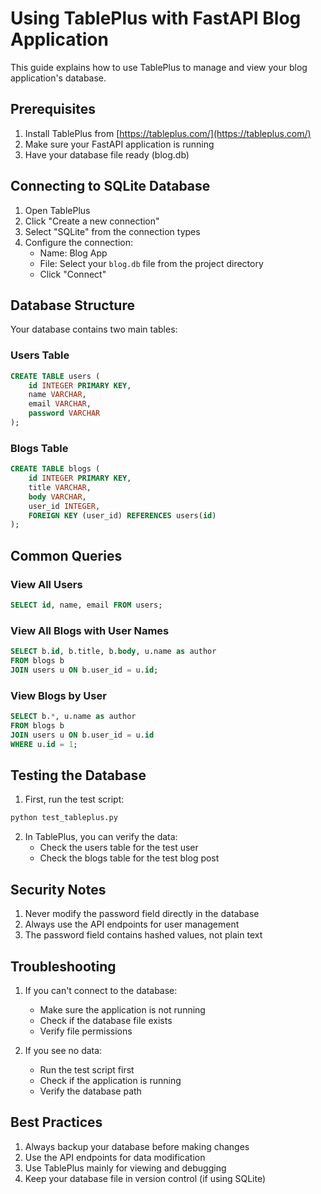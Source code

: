 # Using TablePlus with FastAPI Blog Application

This guide explains how to use TablePlus to manage and view your blog application's database.

## Prerequisites

1. Install TablePlus from [https://tableplus.com/](https://tableplus.com/)
2. Make sure your FastAPI application is running
3. Have your database file ready (blog.db)

## Connecting to SQLite Database

1. Open TablePlus
2. Click "Create a new connection"
3. Select "SQLite" from the connection types
4. Configure the connection:
   - Name: Blog App
   - File: Select your `blog.db` file from the project directory
   - Click "Connect"

## Database Structure

Your database contains two main tables:

### Users Table
```sql
CREATE TABLE users (
    id INTEGER PRIMARY KEY,
    name VARCHAR,
    email VARCHAR,
    password VARCHAR
);
```

### Blogs Table
```sql
CREATE TABLE blogs (
    id INTEGER PRIMARY KEY,
    title VARCHAR,
    body VARCHAR,
    user_id INTEGER,
    FOREIGN KEY (user_id) REFERENCES users(id)
);
```

## Common Queries

### View All Users
```sql
SELECT id, name, email FROM users;
```

### View All Blogs with User Names
```sql
SELECT b.id, b.title, b.body, u.name as author
FROM blogs b
JOIN users u ON b.user_id = u.id;
```

### View Blogs by User
```sql
SELECT b.*, u.name as author
FROM blogs b
JOIN users u ON b.user_id = u.id
WHERE u.id = 1;
```

## Testing the Database

1. First, run the test script:
```bash
python test_tableplus.py
```

2. In TablePlus, you can verify the data:
   - Check the users table for the test user
   - Check the blogs table for the test blog post

## Security Notes

1. Never modify the password field directly in the database
2. Always use the API endpoints for user management
3. The password field contains hashed values, not plain text

## Troubleshooting

1. If you can't connect to the database:
   - Make sure the application is not running
   - Check if the database file exists
   - Verify file permissions

2. If you see no data:
   - Run the test script first
   - Check if the application is running
   - Verify the database path

## Best Practices

1. Always backup your database before making changes
2. Use the API endpoints for data modification
3. Use TablePlus mainly for viewing and debugging
4. Keep your database file in version control (if using SQLite) 